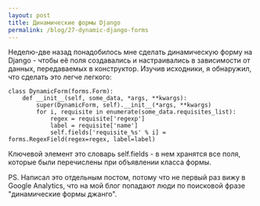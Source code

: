```yaml
---
layout: post
title: Динамические формы Django
permalink: /blog/27-dynamic-django-forms
---
```

Неделю-две назад понадобилось мне сделать динамическую форму на Django - чтобы её поля создавались и настраивались в зависимости от данных, передаваемых в конструктор. Изучив исходники, я обнаружил, что сделать это легче легкого:

    class DynamicForm(forms.Form):        
        def __init__(self, some_data, *args, **kwargs):
            super(DynamicForm, self).__init__(*args, **kwargs)
            for i, requisite in enumerate(some_data.requisites_list):
                regex = requisite['regexp']
                label = requisite['name']
                self.fields['requisite_%s' % i] = forms.RegexField(regex=regex, label=label)

Ключевой элемент это словарь self.fields - в нем хранятся все поля, которые были перечислены при объявлении класса формы. 

PS. Написал это отдельным постом, потому что не первый раз вижу в Google Analytics, что на мой блог попадают люди по поисковой фразе "динамические формы джанго".
